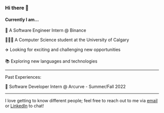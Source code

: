 
### Hi there 👋

#### Currently I am...

🏢 A Software Engineer Intern @ Binance

🧑🏽‍💻 A Computer Science student at the University of Calgary

✈️ Looking for exciting and challenging new opportunities

📚 Exploring new languages and technologies

---

Past Experiences:

🏢 Software Developer Intern @ Arcurve - Summer/Fall 2022

---
I love getting to know different people; feel free to reach out to me via [email](mailto:prempreetbrar@gmail.com) or [LinkedIn](www.linkedin.com/in/prempreetbrar) to chat!
